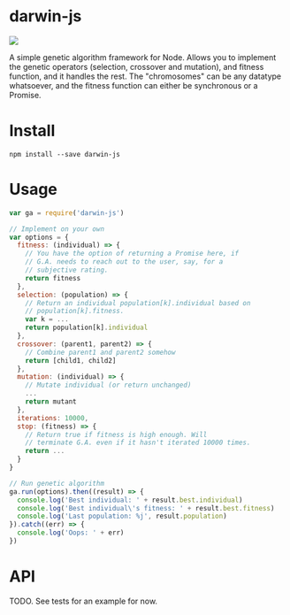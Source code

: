 # darwin-js
![](https://travis-ci.org/jayhardee9/darwin-js.svg?branch=master)

A simple genetic algorithm framework for Node. Allows you to implement the genetic operators (selection, crossover and mutation),
and fitness function, and it handles the rest. The "chromosomes" can be any datatype whatsoever, and the fitness function can
either be synchronous or a Promise.

# Install

```
npm install --save darwin-js
```

# Usage
```js
var ga = require('darwin-js')

// Implement on your own
var options = {
  fitness: (individual) => { 
    // You have the option of returning a Promise here, if
    // G.A. needs to reach out to the user, say, for a 
    // subjective rating.
    return fitness
  },
  selection: (population) => {
    // Return an individual population[k].individual based on
    // population[k].fitness.
    var k = ...
    return population[k].individual
  },
  crossover: (parent1, parent2) => {
    // Combine parent1 and parent2 somehow
    return [child1, child2]
  },
  mutation: (individual) => {
    // Mutate individual (or return unchanged)
    ...
    return mutant
  },
  iterations: 10000,
  stop: (fitness) => {
    // Return true if fitness is high enough. Will
    // terminate G.A. even if it hasn't iterated 10000 times.
    return ...
  }
}

// Run genetic algorithm
ga.run(options).then((result) => {
  console.log('Best individual: ' + result.best.individual)
  console.log('Best individual\'s fitness: ' + result.best.fitness)
  console.log('Last population: %j', result.population)
}).catch((err) => {
  console.log('Oops: ' + err)
})
```

# API
TODO. See tests for an example for now.

